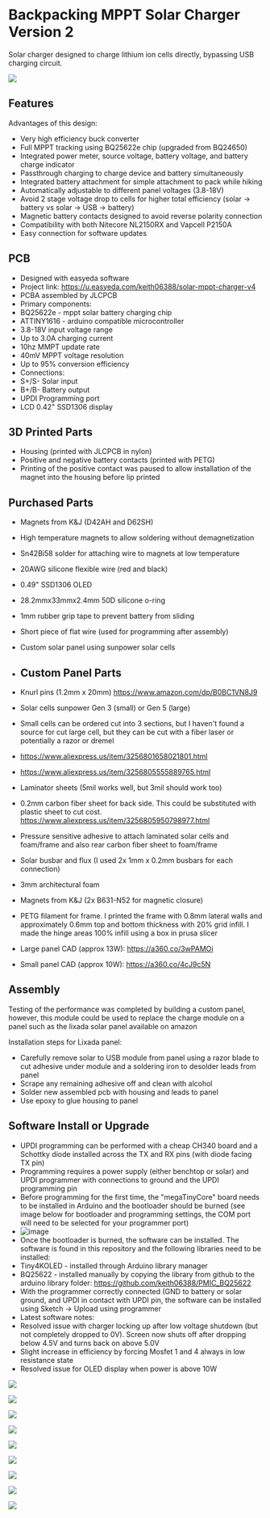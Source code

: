 # Backpacking MPPT Solar Charger Version 2
Solar charger designed to charge lithium ion cells directly, bypassing USB charging circuit.  

![](https://github.com/keith06388/mpptcharger2/blob/main/Photos/20250328_105105.jpg)


## Features

Advantages of this design:
* Very high efficiency buck converter
* Full MPPT tracking using BQ25622e chip (upgraded from BQ24650)
* Integrated power meter, source voltage, battery voltage, and battery charge indicator
* Passthrough charging to charge device and battery simultaneously
* Integrated battery attachment for simple attachment to pack while hiking
* Automatically adjustable to different panel voltages (3.8-18V)
* Avoid 2 stage voltage drop to cells for higher total efficiency (solar -> battery vs solar -> USB -> battery)
* Magnetic battery contacts designed to avoid reverse polarity connection
* Compatibility with both Nitecore NL2150RX and Vapcell P2150A
* Easy connection for software updates

## PCB
* Designed with easyeda software
*   Project link: https://u.easyeda.com/keith06388/solar-mppt-charger-v4
* PCBA assembled by JLCPCB
* Primary components:
*   BQ25622e - mppt solar battery charging chip
*   ATTINY1616 - arduino compatible microcontroller
*   3.8-18V input voltage range
*   Up to 3.0A charging current
*   10hz MMPT update rate
*   40mV MPPT voltage resolution
*   Up to 95% conversion efficiency
* Connections:
*   S+/S- Solar input
*   B+/B- Battery output
*   UPDI Programming port
*   LCD 0.42" SSD1306 display

## 3D Printed Parts
* Housing (printed with JLCPCB in nylon)
* Positive and negative battery contacts (printed with PETG)
*   Printing of the positive contact was paused to allow installation of the magnet into the housing before lip printed

## Purchased Parts
* Magnets from K&J (D42AH and D62SH)
*   High temperature magnets to allow soldering without demagnetization
* Sn42Bi58 solder for attaching wire to magnets at low temperature
* 20AWG silicone flexible wire (red and black)
* 0.49" SSD1306 OLED
* 28.2mmx33mmx2.4mm 50D silicone o-ring
* 1mm rubber grip tape to prevent battery from sliding
* Short piece of flat wire (used for programming after assembly)
* Custom solar panel using sunpower solar cells

* ## Custom Panel Parts
* Knurl pins (1.2mm x 20mm) https://www.amazon.com/dp/B0BC1VN8J9
* Solar cells sunpower Gen 3 (small) or Gen 5 (large)
*   Small cells can be ordered cut into 3 sections, but I haven't found a source for cut large cell, but they can be cut with a fiber laser or potentially a razor or dremel
*   https://www.aliexpress.us/item/3256801658021801.html
*   https://www.aliexpress.us/item/3256805555889765.html
* Laminator sheets (5mil works well, but 3mil should work too)
* 0.2mm carbon fiber sheet for back side.  This could be substituted with plastic sheet to cut cost.  https://www.aliexpress.us/item/3256805950798977.html
* Pressure sensitive adhesive to attach laminated solar cells and foam/frame and also rear carbon fiber sheet to foam/frame
* Solar busbar and flux (I used 2x 1mm x 0.2mm busbars for each connection)
* 3mm architectural foam
* Magnets from K&J (2x B631-N52 for magnetic closure)
* PETG filament for frame.  I printed the frame with 0.8mm lateral walls and approximately 0.6mm top and bottom thickness with 20% grid infill.  I made the hinge areas 100% infill using a box in prusa slicer
*   Large panel CAD (approx 13W): https://a360.co/3wPAMOi
*   Small panel CAD (approx 10W): https://a360.co/4cJ9c5N

## Assembly
Testing of the performance was completed by building a custom panel, however, this module could be used to replace the charge module on a panel such as the lixada solar panel available on amazon

Installation steps for Lixada panel:
* Carefully remove solar to USB module from panel using a razor blade to cut adhesive under module and a soldering iron to desolder leads from panel
* Scrape any remaining adhesive off and clean with alcohol
* Solder new assembled pcb with housing and leads to panel
* Use epoxy to glue housing to panel

## Software Install or Upgrade
* UPDI programming can be performed with a cheap CH340 board and a Schottky diode installed across the TX and RX pins (with diode facing TX pin)
* Programming requires a power supply (either benchtop or solar) and UPDI programmer with connections to ground and the UPDI programming pin
* Before programming for the first time, the "megaTinyCore" board needs to be installed in Arduino and the bootloader should be burned (see image below for bootloader and programming settings, the COM port will need to be selected for your programmer port)
* ![image](https://github.com/user-attachments/assets/0476ff46-d9d1-430e-9e03-7a6043f74d62)
* Once the bootloader is burned, the software can be installed.  The software is found in this repository and the following libraries need to be installed:
*   Tiny4KOLED - installed through Arduino library manager
*   BQ25622 - installed manually by copying the library from github to the arduino library folder: https://github.com/keith06388/PMIC_BQ25622
*   With the programmer correctly connected (GND to battery or solar ground, and UPDI in contact with UPDI pin, the software can be installed using Sketch -> Upload using programmer
* Latest software notes:
*   Resolved issue with charger locking up after low voltage shutdown (but not completely dropped to 0V).  Screen now shuts off after dropping below 4.5V and turns back on above 5.0V
*   Slight increase in efficiency by forcing Mosfet 1 and 4 always in low resistance state
*   Resolved issue for OLED display when power is above 10W


![](https://github.com/keith06388/mpptcharger2/blob/main/Photos/20250328_105228.jpg)

![](https://github.com/keith06388/mpptcharger2/blob/main/Photos/20250328_104936.jpg)

![](https://github.com/keith06388/mpptcharger2/blob/main/Photos/20250328_104617.jpg)

![](https://github.com/keith06388/mpptcharger2/blob/main/Photos/20250328_104551.jpg)

![](https://github.com/keith06388/mpptcharger2/blob/main/Photos/20250328_104542.jpg)

![](https://github.com/keith06388/mpptcharger2/blob/main/Photos/20250328_103334.jpg)

![](https://github.com/keith06388/mpptcharger2/blob/main/Photos/20250328_101226.jpg)

![](https://github.com/keith06388/mpptcharger2/blob/main/Photos/20250328_094351.jpg)

![](https://github.com/keith06388/mpptcharger2/blob/main/Photos/20250328_074910.jpg)
